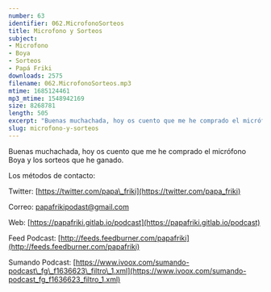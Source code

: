 ```yaml
---
number: 63
identifier: 062.MicrofonoSorteos
title: Microfono y Sorteos
subject:
- Microfono
- Boya
- Sorteos
- Papá Friki
downloads: 2575
filename: 062.MicrofonoSorteos.mp3
mtime: 1685124461
mp3_mtime: 1548942169
size: 8268781
length: 505
excerpt: "Buenas muchachada, hoy os cuento que me he comprado el micrófono Boya y los sorteos que he ganado.  \n\nLos métodos de contacto:  \n\nTwitter: [https://twitter.com/papa\\_friki](https://twitter.com/papa_friki)\n\nCorreo: [papafrikipodast@gmail.com](https://archive.org/details/papafrikipodast@gmail.com)\n\nWeb: [https://papafriki.gitlab.io/podcast](https://papafriki.gitlab.io/podcast)\n\nFeed Podcast: [http://feeds.feedburner.com/papafriki](http://feeds.feedburner.com/papafriki)\n\nSumando Podcast: [https://www.ivoox.com/sumando-podcast\\_fg\\_f1636623\\_filtro\\_1.xml](https://www.ivoox.com/sumando-podcast_fg_f1636623_filtro_1.xml)"
slug: microfono-y-sorteos
---
```

Buenas muchachada, hoy os cuento que me he comprado el micrófono Boya y los sorteos que he ganado.

Los métodos de contacto:

Twitter: [https://twitter.com/papa\_friki](https://twitter.com/papa_friki)

Correo: [papafrikipodast@gmail.com](https://archive.org/details/papafrikipodast@gmail.com)

Web: [https://papafriki.gitlab.io/podcast](https://papafriki.gitlab.io/podcast)

Feed Podcast: [http://feeds.feedburner.com/papafriki](http://feeds.feedburner.com/papafriki)

Sumando Podcast: [https://www.ivoox.com/sumando-podcast\_fg\_f1636623\_filtro\_1.xml](https://www.ivoox.com/sumando-podcast_fg_f1636623_filtro_1.xml)